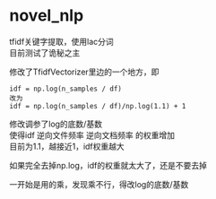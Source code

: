# novel_nlp
tfidf关键字提取，使用lac分词  
目前测试了诡秘之主

修改了TfidfVectorizer里边的一个地方，即
```
idf = np.log(n_samples / df)
改为
idf = np.log(n_samples / df)/np.log(1.1) + 1
```
修改调参了log的底数/基数  
使得idf 逆向文件频率 逆向文档频率 的权重增加  
目前为1.1，越接近1，idf权重越大  

如果完全去掉np.log，idf的权重就太大了，还是不要去掉

一开始是用的乘，发现乘不行，得改log的底数/基数

